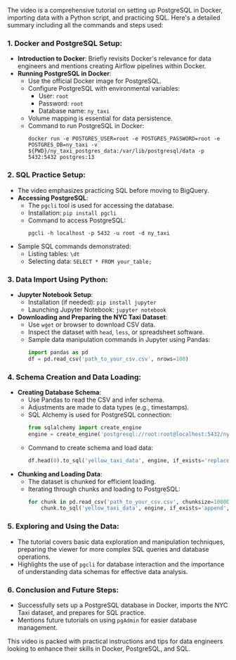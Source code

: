 The video is a comprehensive tutorial on setting up PostgreSQL in Docker, importing data with a Python script, and practicing SQL. Here's a detailed summary including all the commands and steps used:

### 1. **Docker and PostgreSQL Setup**:
- **Introduction to Docker**: Briefly revisits Docker's relevance for data engineers and mentions creating Airflow pipelines within Docker.
- **Running PostgreSQL in Docker**:
  - Use the official Docker image for PostgreSQL.
  - Configure PostgreSQL with environmental variables:
    - User: `root`
    - Password: `root`
    - Database name: `ny_taxi`
  - Volume mapping is essential for data persistence.
  - Command to run PostgreSQL in Docker:
    ```
    docker run -e POSTGRES_USER=root -e POSTGRES_PASSWORD=root -e POSTGRES_DB=ny_taxi -v ${PWD}/ny_taxi_postgres_data:/var/lib/postgresql/data -p 5432:5432 postgres:13
    ```

### 2. **SQL Practice Setup**:
- The video emphasizes practicing SQL before moving to BigQuery.
- **Accessing PostgreSQL**:
  - The `pgcli` tool is used for accessing the database.
  - Installation: `pip install pgcli`
  - Command to access PostgreSQL:
    ```
    pgcli -h localhost -p 5432 -u root -d ny_taxi
    ```
- Sample SQL commands demonstrated:
  - Listing tables: `\dt`
  - Selecting data: `SELECT * FROM your_table;`

### 3. **Data Import Using Python**:
- **Jupyter Notebook Setup**:
  - Installation (if needed): `pip install jupyter`
  - Launching Jupyter Notebook: `jupyter notebook`
- **Downloading and Preparing the NYC Taxi Dataset**:
  - Use `wget` or browser to download CSV data.
  - Inspect the dataset with `head`, `less`, or spreadsheet software.
  - Sample data manipulation commands in Jupyter using Pandas:
    ```python
    import pandas as pd
    df = pd.read_csv('path_to_your_csv.csv', nrows=100)
    ```

### 4. **Schema Creation and Data Loading**:
- **Creating Database Schema**:
  - Use Pandas to read the CSV and infer schema.
  - Adjustments are made to data types (e.g., timestamps).
  - SQL Alchemy is used for PostgreSQL connection:
    ```python
    from sqlalchemy import create_engine
    engine = create_engine('postgresql://root:root@localhost:5432/ny_taxi')
    ```
  - Command to create schema and load data:
    ```python
    df.head(0).to_sql('yellow_taxi_data', engine, if_exists='replace', index=False)
    ```
- **Chunking and Loading Data**:
  - The dataset is chunked for efficient loading.
  - Iterating through chunks and loading to PostgreSQL:
    ```python
    for chunk in pd.read_csv('path_to_your_csv.csv', chunksize=100000):
        chunk.to_sql('yellow_taxi_data', engine, if_exists='append', index=False)
    ```

### 5. **Exploring and Using the Data**:
- The tutorial covers basic data exploration and manipulation techniques, preparing the viewer for more complex SQL queries and database operations.
- Highlights the use of `pgcli` for database interaction and the importance of understanding data schemas for effective data analysis.

### 6. **Conclusion and Future Steps**:
- Successfully sets up a PostgreSQL database in Docker, imports the NYC Taxi dataset, and prepares for SQL practice.
- Mentions future tutorials on using `pgAdmin` for easier database management.

This video is packed with practical instructions and tips for data engineers looking to enhance their skills in Docker, PostgreSQL, and SQL.